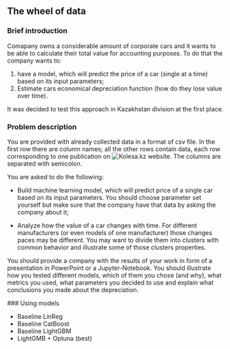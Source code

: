 ## The wheel of data

### Brief introduction​

​Comapany owns a considerable amount of corporate cars and it wants to be able to calculate their total value for accounting purposes. To do that the company wants to: 

1) have a model, which will predict the price of a car (single at a time) based on its input parameters; 
2) Estimate cars economical depreciation function (how do they lose value over time).​

It was decided to test this approach in Kazakhstan division at the first place.

### Problem description​

You are provided with already collected data in a format of csv file. In the first row there are column names; all the other rows contain data, each row corresponding to one publication on ![Kolesa.kz](https://kolesa.kz/) website. The columns are separated with semicolon.​

​You are asked to do the following:​

- Build machine learning model, which will predict price of a single car based on its input parameters. You should choose parameter set yourself but make sure that the company have that data by asking the company about it;​

- Analyze how the value of a car changes with time. For different manufacturers (or even models of one manufacturer) those changes paces may be different. You may want to divide them into clusters with common behavior and illustrate some of those clusters properties.​

​You should provide a company with the results of your work in form of a presentation in PowerPoint or a Jupyter-Notebook. You should illustrate how you tested different models, which of them you chose (and why), what metrics you used, what parameters you decided to use and explain what conclusions you made about the depreciation.​

​​### Using models

- Baseline LinReg
- Baseline CatBoost
- Baseline LightGBM
- LightGMB + Optuna (best)